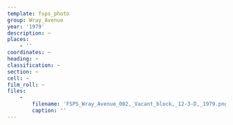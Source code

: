 ```yaml
---
template: fsps_photo
group: Wray_Avenue
year: '1979'
description: ~
places:
    - ''
coordinates: ~
heading: ~
classification: ~
section: ~
cell: ~
film_roll: ~
files:
    -
        filename: 'FSPS_Wray_Avenue_002,_Vacant_block,_12-3-D,_1979.png'
        caption: ''
---
```

